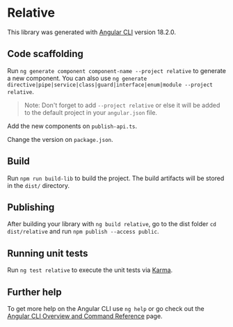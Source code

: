 # Relative

This library was generated with [Angular CLI](https://github.com/angular/angular-cli) version 18.2.0.

## Code scaffolding

Run `ng generate component component-name --project relative` to generate a new component. You can also use `ng generate directive|pipe|service|class|guard|interface|enum|module --project relative`.
> Note: Don't forget to add `--project relative` or else it will be added to the default project in your `angular.json` file. 

Add the new components on `publish-api.ts`.

Change the version on `package.json`.

## Build

Run `npm run build-lib` to build the project. The build artifacts will be stored in the `dist/` directory.

## Publishing

After building your library with `ng build relative`, go to the dist folder `cd dist/relative` and run `npm publish --access public`.

## Running unit tests

Run `ng test relative` to execute the unit tests via [Karma](https://karma-runner.github.io).

## Further help

To get more help on the Angular CLI use `ng help` or go check out the [Angular CLI Overview and Command Reference](https://angular.dev/tools/cli) page.
